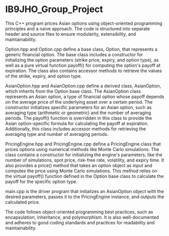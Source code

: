 # IB9JHO_Group_Project

This C++ program prices Asian options using object-oriented programming principles and a naive approach. The code is structured into separate header and source files to ensure modularity, extensibility, and maintainability.

Option.hpp and Option.cpp define a base class, Option, that represents a generic financial option. The base class includes a constructor for initializing the option parameters (strike price, expiry, and option type), as well as a pure virtual function payoff() for computing the option's payoff at expiration. The class also contains accessor methods to retrieve the values of the strike, expiry, and option type.

AsianOption.hpp and AsianOption.cpp define a derived class, AsianOption, which inherits from the Option base class. The AsianOption class represents an Asian option, a type of financial option whose payoff depends on the average price of the underlying asset over a certain period. The constructor initializes specific parameters for an Asian option, such as averaging type (arithmetic or geometric) and the number of averaging periods. The payoff() function is overridden in this class to provide the Asian option-specific formula for calculating the payoff at expiration. Additionally, this class includes accessor methods for retrieving the averaging type and number of averaging periods.

PricingEngine.hpp and PricingEngine.cpp define a PricingEngine class that prices options using numerical methods like Monte Carlo simulations. The class contains a constructor for initializing the engine's parameters, like the number of simulations, spot price, risk-free rate, volatility, and expiry time. It also provides a price() method that takes an option object as input and computes the price using Monte Carlo simulations. This method relies on the virtual payoff() function defined in the Option base class to calculate the payoff for the specific option type.

main.cpp is the driver program that initializes an AsianOption object with the desired parameters, passes it to the PricingEngine instance, and outputs the calculated price.

The code follows object-oriented programming best practices, such as encapsulation, inheritance, and polymorphism. It is also well-documented and adheres to good coding standards and practices for readability and maintainability.
